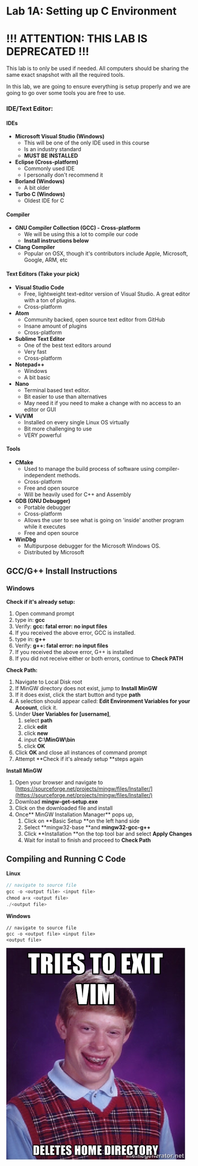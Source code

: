 # Lab 1A: Setting up C Environment

# !!! ATTENTION: THIS LAB IS DEPRECATED !!!
This lab is to only be used if needed. All computers should be sharing the same exact snapshot with all the required tools. 

In this lab, we are going to ensure everything is setup properly and we are going to go over some tools you are free to use.

### IDE/Text Editor:

#### **IDEs**

* **Microsoft Visual Studio \(Windows\)**
  * This will be one of the only IDE used in this course
  * Is an industry standard
  * **MUST BE INSTALLED**
* **Eclipse \(Cross-platform\)**
  * Commonly used IDE
  * I personally don't recommend it
* **Borland \(Windows\)**
  * A bit older
* **Turbo C \(Windows\)**
  * Oldest IDE for C

#### **Compiler**

* **GNU Compiler Collection \(GCC\) - Cross-platform**
  * We will be using this a lot to compile our code
  * **Install instructions below**
* **Clang Compiler**
  * Popular on OSX, though it's contributors include Apple, Microsoft, Google, ARM, etc

#### **Text Editors \(Take your pick\)**

* **Visual Studio Code**
  * Free, lightweight text-editor version of Visual Studio. A great editor with a ton of plugins.
  * Cross-platform
* **Atom**
  * Community backed, open source text editor from GitHub
  * Insane amount of plugins
  * Cross-platform
* **Sublime Text Editor**
  * One of the best text editors around
  * Very fast
  * Cross-platform
* **Notepad++**
  * Windows
  * A bit basic
* **Nano**
  * Terminal based text editor.
  * Bit easier to use than alternatives
  * May need it if you need to make a change with no access to an editor or GUI
* **Vi/VIM**
  * Installed on every single Linux OS virtually
  * Bit more challenging to use
  * VERY powerful

#### **Tools**

* **CMake**
  * Used to manage the build process of software using compiler-independent methods. 
  * Cross-platform
  * Free and open source
  * Will be heavily used for C++ and Assembly
* **GDB \(GNU Debugger\)**
  * Portable debugger
  * Cross-platform
  * Allows the user to see what is going on 'inside' another program while it executes
  * Free and open source
* **WinDbg**
  * Multipurpose debugger for the Microsoft Windows OS. 
  * Distributed by Microsoft

## GCC/G++ Install Instructions

### Windows

**Check if it's already setup:**

1. Open command prompt
2. type in: **gcc**
3. Verify: **gcc: fatal error: no input files**
4. If you received the above error, GCC is installed. 
5. type in: **g++**
6. Verify: **g++: fatal error: no input files**
7. If you received the above error, G++ is installed
8. If you did not receive either or both errors, continue to **Check PATH**

**Check Path:**

1. Navigate to Local Disk root
2. If MinGW directory does not exist, jump to **Install MinGW**
3. If it does exist, click the start button and type **path**
4. A selection should appear called: **Edit Environment Variables for your Account**, click it. 
5. Under **User Variables for \[username\]**, 
   1. select **path**
   2. click **edit**
   3. click **new**
   4. input **C:\MinGW\bin**
   5. click **OK**
6. Click **OK** and close all instances of command prompt
7. Attempt **Check if it's already setup **steps again

**Install MinGW**

1. Open your browser and navigate to [https://sourceforge.net/projects/mingw/files/Installer/](https://sourceforge.net/projects/mingw/files/Installer/)
2. Download **mingw-get-setup.exe**
3. Click on the downloaded file and install
4. Once** MinGW Installation Manager** pops up,
   1. Click on **Basic Setup **on the left hand side
   2. Select **mingw32-base **and **mingw32-gcc-g++**
   3. Click **Installation **on the top tool bar and select **Apply Changes**
   4. Wait for install to finish and proceed to **Check Path**

## Compiling and Running C Code

**Linux**

```go
// navigate to source file
gcc -o <output file> <input file>
chmod a+x <output file>
./<output file>
```

**Windows**

```
// navigate to source file
gcc -o <output file> <input file>
<output file>
```

![](/assets/r_170390_1mBnJ.jpg)

